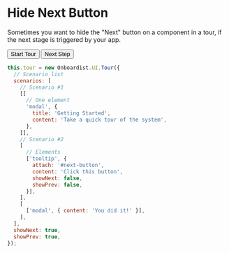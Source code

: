 # Hide Next Button

Sometimes you want to hide the "Next" button on a component in a tour, if the next stage is triggered by your app.

<div class="example">
  <button id="tour-button" @click="startTour()">Start Tour</button>
  <button id="next-button" @click="next()">Next Step</button>
</div>

```js
this.tour = new Onboardist.UI.Tour({
  // Scenario list
  scenarios: [
    // Scenario #1
    [[
      // One element
      'modal', {
        title: 'Getting Started',
        content: 'Take a quick tour of the system',
      },
    ]],
    // Scenario #2
    [
      // Elements
      ['tooltip', {
        attach: '#next-button', 
        content: 'Click this button',
        showNext: false,
        showPrev: false,
      }],
    ],
    [
      ['modal', { content: 'You did it!' }],
    ],
  ],
  showNext: true,
  showPrev: true,
});
```

<script>
export default {
  props: ['slot-key'],
  data: () => ({
    destroyables: [],
    tour: null,
  }),
  mounted() {
    this.tour = new Onboardist.UI.Tour({
      // Scenario list
      scenarios: [
        // Scenario #1
        [[
          // One element
          'modal', {
            title: 'Getting Started',
            content: 'Take a quick tour of the system',
          },
        ]],
        // Scenario #2
        [
          // Elements
          [Onboardist.UI.Tooltip, {
            attach: '#next-button', 
            content: 'Click this button',
            showNext: false,
            showPrev: false,
          }],
        ],
        [
          ['modal', { content: 'You did it!' }],
        ],
      ],
      showNext: true,
      showPrev: true,
    });
  },
  destroyed() {
    Onboardist.UI.reset();
  },
  methods: {
    startTour() {
      this.tour.start();
    },
    next() {
      Onboardist.UI.next();
    }
  },
};
</script>
